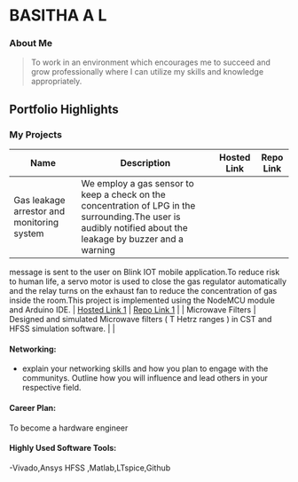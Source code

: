 
# BASITHA A L

### About Me

>To work in an environment which encourages me to succeed and grow
professionally where I can utilize my skills and knowledge appropriately.


## Portfolio Highlights

### My Projects

| Name                | Description                                                               | Hosted Link                              | Repo Link                                                      |
|---------------------|---------------------------------------------------------------------------|------------------------------------------|----------------------------------------------------------------|
| Gas leakage arrestor and monitoring system  | We employ a gas sensor to keep a check on the concentration of LPG in the surrounding.The user is audibly notified about the leakage by buzzer and a warning
message is sent to the user on Blink IOT mobile application.To reduce risk to human life, a servo motor is used to close the gas regulator
automatically and the relay turns on the exhaust fan to reduce the concentration of gas inside the room.This project is implemented using the NodeMCU module and Arduino IDE.                                           | [Hosted Link 1](https://example.com)    | [Repo Link 1](https://github.com/username/project1)             |
| Microwave Filters | Designed and simulated Microwave filters ( T Hetrz ranges ) in CST and HFSS simulation software.                                           |            |



#### Networking:

- explain your networking skills and how you plan to engage with the communitys. Outline how you will influence and lead others in your respective field.

#### Career Plan:

To become a hardware engineer 



#### Highly Used Software Tools:

-Vivado,Ansys HFSS ,Matlab,LTspice,Github
